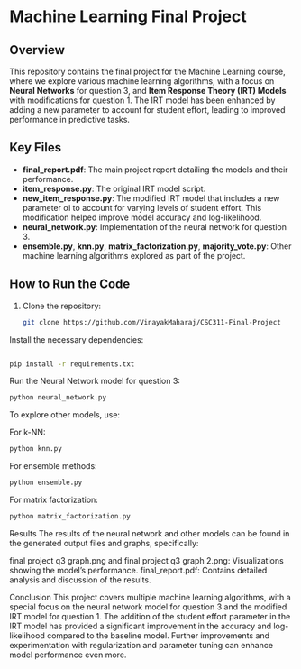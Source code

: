 # Machine Learning Final Project

## Overview

This repository contains the final project for the Machine Learning course, where we explore various machine learning algorithms, with a focus on **Neural Networks** for question 3, and **Item Response Theory (IRT) Models** with modifications for question 1. The IRT model has been enhanced by adding a new parameter to account for student effort, leading to improved performance in predictive tasks.

## Key Files

- **final_report.pdf**: The main project report detailing the models and their performance.
- **item_response.py**: The original IRT model script.
- **new_item_response.py**: The modified IRT model that includes a new parameter αi to account for varying levels of student effort. This modification helped improve model accuracy and log-likelihood.
- **neural_network.py**: Implementation of the neural network for question 3.
- **ensemble.py**, **knn.py**, **matrix_factorization.py**, **majority_vote.py**: Other machine learning algorithms explored as part of the project.

## How to Run the Code

1. Clone the repository:
   ```bash
   git clone https://github.com/VinayakMaharaj/CSC311-Final-Project

Install the necessary dependencies:

```bash

pip install -r requirements.txt
```
Run the Neural Network model for question 3:

```bash
python neural_network.py
```
To explore other models, use:

For k-NN:
```bash
python knn.py
```

For ensemble methods:
```bash
python ensemble.py
```

For matrix factorization:
```bash
python matrix_factorization.py
```

Results
The results of the neural network and other models can be found in the generated output files and graphs, specifically:

final project q3 graph.png and final project q3 graph 2.png: Visualizations showing the model’s performance.
final_report.pdf: Contains detailed analysis and discussion of the results.

Conclusion
This project covers multiple machine learning algorithms, with a special focus on the neural network model for question 3 and the modified IRT model for question 1. The addition of the student effort parameter in the IRT model has provided a significant improvement in the accuracy and log-likelihood compared to the baseline model. Further improvements and experimentation with regularization and parameter tuning can enhance model performance even more.
